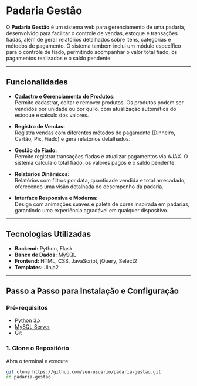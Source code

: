 # Padaria Gestão

O **Padaria Gestão** é um sistema web para gerenciamento de uma padaria, desenvolvido para facilitar o controle de vendas, estoque e transações fiadas, além de gerar relatórios detalhados sobre itens, categorias e métodos de pagamento. O sistema também inclui um módulo específico para o controle de fiado, permitindo acompanhar o valor total fiado, os pagamentos realizados e o saldo pendente.

---

## Funcionalidades

- **Cadastro e Gerenciamento de Produtos:**  
  Permite cadastrar, editar e remover produtos. Os produtos podem ser vendidos por unidade ou por quilo, com atualização automática do estoque e cálculo dos valores.

- **Registro de Vendas:**  
  Registra vendas com diferentes métodos de pagamento (Dinheiro, Cartão, Pix, Fiado) e gera relatórios detalhados.

- **Gestão de Fiado:**  
  Permite registrar transações fiadas e atualizar pagamentos via AJAX. O sistema calcula o total fiado, os valores pagos e o saldo pendente.

- **Relatórios Dinâmicos:**  
  Relatórios com filtros por data, quantidade vendida e total arrecadado, oferecendo uma visão detalhada do desempenho da padaria.

- **Interface Responsiva e Moderna:**  
  Design com animações suaves e paleta de cores inspirada em padarias, garantindo uma experiência agradável em qualquer dispositivo.

---

## Tecnologias Utilizadas

- **Backend:** Python, Flask  
- **Banco de Dados:** MySQL  
- **Frontend:** HTML, CSS, JavaScript, jQuery, Select2  
- **Templates:** Jinja2

---

## Passo a Passo para Instalação e Configuração

### Pré-requisitos

- [Python 3.x](https://www.python.org/downloads/)
- [MySQL Server](https://dev.mysql.com/downloads/mysql/)
- Git

### 1. Clone o Repositório

Abra o terminal e execute:

```bash
git clone https://github.com/seu-usuario/padaria-gestao.git
cd padaria-gestao

